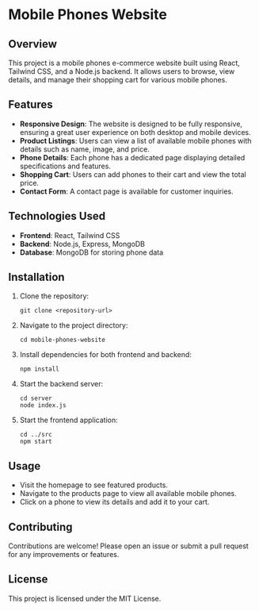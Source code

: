 # Mobile Phones Website

## Overview
This project is a mobile phones e-commerce website built using React, Tailwind CSS, and a Node.js backend. It allows users to browse, view details, and manage their shopping cart for various mobile phones.

## Features
- **Responsive Design**: The website is designed to be fully responsive, ensuring a great user experience on both desktop and mobile devices.
- **Product Listings**: Users can view a list of available mobile phones with details such as name, image, and price.
- **Phone Details**: Each phone has a dedicated page displaying detailed specifications and features.
- **Shopping Cart**: Users can add phones to their cart and view the total price.
- **Contact Form**: A contact page is available for customer inquiries.

## Technologies Used
- **Frontend**: React, Tailwind CSS
- **Backend**: Node.js, Express, MongoDB
- **Database**: MongoDB for storing phone data

## Installation
1. Clone the repository:
   ```
   git clone <repository-url>
   ```
2. Navigate to the project directory:
   ```
   cd mobile-phones-website
   ```
3. Install dependencies for both frontend and backend:
   ```
   npm install
   ```
4. Start the backend server:
   ```
   cd server
   node index.js
   ```
5. Start the frontend application:
   ```
   cd ../src
   npm start
   ```

## Usage
- Visit the homepage to see featured products.
- Navigate to the products page to view all available mobile phones.
- Click on a phone to view its details and add it to your cart.

## Contributing
Contributions are welcome! Please open an issue or submit a pull request for any improvements or features.

## License
This project is licensed under the MIT License.